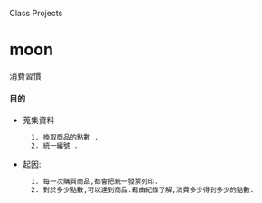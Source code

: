 Class Projects
# moon 
消費習慣  
#### 目的
+ 蒐集資料
  ```html
    1. 換取商品的點數 .
    2. 統一編號 .
  ```
+ 起因:
  ```html
    1. 每一次購買商品,都會把統一發票列印.
    2. 對於多少點數,可以達到商品.藉由紀錄了解,消費多少得到多少的點數. 
  ```
  

